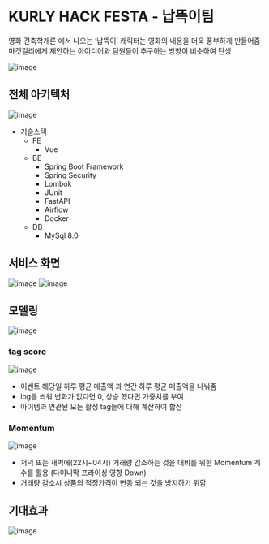 # KURLY HACK FESTA - 납뜩이팀
영화 건축학개론 에서 나오는 ‘납뜩이’ 캐릭터는 영화의 내용을 더욱 풍부하게 만들어줌
마켓컬리에게 제안하는 아이디어와 팀원들이 추구하는 방향이 비슷하여 탄생

![image](https://user-images.githubusercontent.com/52481728/186303860-c49c3b8f-df22-4b8d-87f5-a42a192bb54c.png)

## 전체 아키텍처
![image](https://user-images.githubusercontent.com/52481728/186304600-8a949e87-ea4d-42af-a712-3250a36501da.png)

* 기술스택
  * FE
    * Vue
  * BE
    * Spring Boot Framework
    * Spring Security
    * Lombok
    * JUnit
    * FastAPI
    * Airflow
    * Docker
  * DB
    * MySql 8.0

## 서비스 화면

![image](https://user-images.githubusercontent.com/52481728/186309760-f3f958f1-ea0b-42d5-bde8-fe5d631059b6.png)
![image](https://user-images.githubusercontent.com/52481728/186304712-483d094f-b250-49a4-8f86-52ba7ee22bc1.png)


## 모델링
![image](https://user-images.githubusercontent.com/52481728/186304825-9a654d3e-d048-4f2c-886e-e5cddf4c2d80.png)

### tag score
![image](https://user-images.githubusercontent.com/52481728/186310039-f8a42a7a-3cc2-4eb7-b9eb-3e86f859901f.png)
- 이벤트 해당일 하루 평균 매출액 과 연간 하루 평균 매출액을 나눠줌
- log를 씌워 변화가 없다면 0, 상승 했다면 가중치를 부여
- 아이템과 연관된 모든 활성 tag들에 대해 계산하여 합산

### Momentum
![image](https://user-images.githubusercontent.com/52481728/186310193-6662f0a2-7f8e-4ea9-8abc-75005ae555c4.png)
- 저녁 또는 새벽에(22시~04시) 거래량 감소하는 것을 대비를 위한
Momentum 계수를 활용 (다이니막 프라이싱 영향 Down)
- 거래량 감소시 상품의 적정가격이 변동 되는 것을 방지하기 위함


## 기대효과
![image](https://user-images.githubusercontent.com/52481728/186310452-095dea03-8602-421e-aa4a-8c9d4dab35fb.png)
